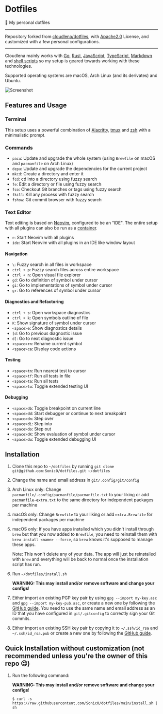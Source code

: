 # Dotfiles

:unicorn: My personal dotfiles

---

Repository forked from [cloudlena/dotfiles](https://github.com/cloudlena/dotfiles), with [Apache2.0](https://github.com/mastertinner/dotfiles/blob/main/LICENSE) License, and customized with a few personal configurations.

---

Cloudlena mainly works with [Go](https://golang.org), [Rust](https://www.rust-lang.org), [JavaScript](https://en.wikipedia.org/wiki/JavaScript), [TypeScript](https://www.typescriptlang.org), [Markdown](https://en.wikipedia.org/wiki/Markdown) and [shell scripts](https://en.wikipedia.org/wiki/Shell_script) so my setup is geared towards working with these technologies.

Supported operating systems are macOS, Arch Linux (and its derivates) and Ubuntu.

![Screenshot](https://i.ibb.co/jL2sQ1H/dotfiles-screenshot.png)

## Features and Usage

### Terminal

This setup uses a powerful combination of [Alacritty](https://github.com/jwilm/alacritty), [tmux](https://github.com/tmux/tmux) and [zsh](https://www.zsh.org/) with a minimalistic prompt.

### Commands

- `pacu`: Update and upgrade the whole system (using `Brewfile` on macOS and `pacmanfile` on Arch Linux)
- `depu`: Update and upgrade the dependencies for the current project
- `mkcd`: Create a directory and enter it
- `fcd`: cd into a directory using fuzzy search
- `fe`: Edit a directory or file using fuzzy search
- `fco`: Checkout Git branches or tags using fuzzy search
- `fkill`: Kill any process with fuzzy search
- `fshow`: Git commit browser with fuzzy search

### Text Editor

Text editing is based on [Neovim](https://neovim.io/), configured to be an "IDE". The entire setup with all plugins can also be run as a [container](https://github.com/cloudlena/vide).

- `e`: Start Neovim with all plugins
- `ide`: Start Neovim with all plugins in an IDE like window layout

#### Navigation

- `\`: Fuzzy search in all files in workspace
- `ctrl + p`: Fuzzy search files across entire workspace
- `ctrl + n`: Open visual file explorer
- `gd`: Go to definition of symbol under cursor
- `gi`: Go to implementations of symbol under cursor
- `gr`: Go to references of symbol under cursor

#### Diagnostics and Refactoring

- `ctrl + s`: Open workspace diagnostics
- `ctrl + k`: Open symbols outline of file
- `K`: Show signature of symbol under cursor
- `<space>e`: Show diagnostics details
- `[d`: Go to previous diagnostic issue
- `d]`: Go to next diagnostic issue
- `<space>rn`: Rename current symbol
- `<space>ca`: Display code actions

#### Testing

- `<space>tn`: Run nearest test to cursor
- `<space>tf`: Run all tests in file
- `<space>ta`: Run all tests
- `<space>tu`: Toggle extended testing UI

#### Debugging

- `<space>db`: Toggle breakpoint on current line
- `<space>dd`: Start debugger or continue to next breakpoint
- `<space>dn`: Step over
- `<space>di`: Step into
- `<space>do`: Step out
- `<space>dK`: Show evaluation of symbol under cursor
- `<space>du`: Toggle extended debugging UI

## Installation

1. Clone this repo to `~/dotfiles` by running `git clone git@github.com:Sonic0/dotfiles.git ~/dotfiles`
1. Change the name and email address in `git/.config/git/config`
1. Arch Linux only: Change `pacmanfile/.config/pacmanfile/pacmanfile.txt` to your liking or add `pacmanfile-extra.txt` to the same directory for independent packages per machine
1. macOS only: Change `Brewfile` to your liking or add `extra.Brewfile` for independent packages per machine
1. macOS only: If you have apps installed which you didn't install through `brew` but that you now added to `Brewfile`, you need to reinstall them with `brew install <name> --force`, so `brew` knows it's supposed to manage these apps.

   Note: This won't delete any of your data. The app will just be reinstalled with `brew` and everything will be back to normal once the installation script has run.

1. Run `~/dotfiles/install.sh`

   **WARNING: This may install and/or remove software and change your configs!**

1. Either import an existing PGP key pair by using `gpg --import my-key.asc` and `gpg --import my-key-pub.asc`, or create a new one by following the [GitHub guide](https://help.github.com/en/articles/generating-a-new-gpg-key). You need to use the same name and email address as an ID that you have configured in `git/.gitconfig` to correctly sign your Git commits.
1. Either import an existing SSH key pair by copying it to `~/.ssh/id_rsa` and `~/.ssh/id_rsa.pub` or create a new one by following the [GitHub guide](https://help.github.com/en/articles/generating-a-new-ssh-key-and-adding-it-to-the-ssh-agent).

## Quick Installation without customization (not recommended unless you're the owner of this repo :wink:)

1.  Run the following command:

    **WARNING: This may install and/or remove software and change your configs!**

    ```shell
    $ curl -s https://raw.githubusercontent.com/Sonic0/dotfiles/main/install.sh | sh
    ```
